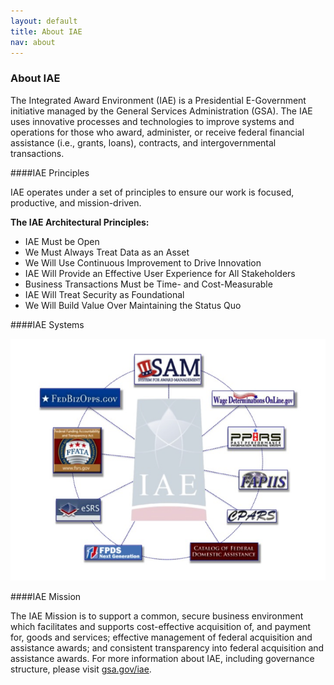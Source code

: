 ```yaml
---
layout: default
title: About IAE
nav: about
---
```


### About IAE

The Integrated Award Environment (IAE) is a Presidential E-Government initiative managed by the General Services Administration (GSA). The IAE uses innovative processes and technologies to improve systems and operations for those who award, administer, or receive federal financial assistance (i.e., grants, loans), contracts, and intergovernmental transactions.

####IAE Principles

IAE operates under a set of principles to ensure our work is focused, productive, and mission-driven.

__The IAE Architectural Principles:__


+ IAE Must be Open
+ We Must Always Treat Data as an Asset
+ We Will Use Continuous Improvement to Drive Innovation
+ IAE Will Provide an Effective User Experience for All Stakeholders
+ Business Transactions Must be Time- and Cost-Measurable
+ IAE Will Treat Security as Foundational
+ We Will Build Value Over Maintaining the Status Quo



####IAE Systems
<div class="container" style="overflow: hidden; width: 100%;">
<img src="./images/IAESystems.png" style="float:center" class="markdown-imagecenter" alt="" />
<br clear="left">
</div>

####IAE Mission

The IAE Mission is to support a common, secure business environment which facilitates and supports cost-effective acquisition of, and payment for, goods and services; effective management of federal acquisition and assistance awards; and consistent transparency into federal acquisition and assistance awards.
For more information about IAE, including governance structure, please visit [gsa.gov/iae](http://www.gsa.gov/iae).

